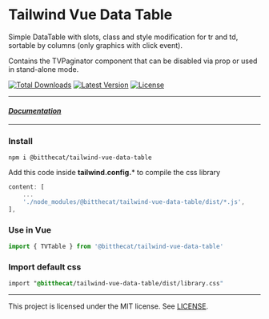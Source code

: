 # Tailwind Vue Data Table

Simple DataTable with slots, class and style modification for tr and td, sortable by columns (only graphics with click event).

Contains the TVPaginator component that can be disabled via prop or used in stand-alone mode.

<a href="https://www.npmjs.com/package/@bitthecat/tailwind-vue-data-table"><img alt="Total Downloads" src="https://img.shields.io/npm/dt/@bitthecat/tailwind-vue-data-table"></a>
<a href="https://www.npmjs.com/package/@bitthecat/tailwind-vue-data-table"><img alt="Latest Version" src="https://img.shields.io/npm/v/@bitthecat/tailwind-vue-data-table"></a>
<a href="https://www.npmjs.com/package/@bitthecat/tailwind-vue-data-table"><img alt="License" src="https://img.shields.io/npm/l/@bitthecat/tailwind-vue-data-table"></a>

<hr>

#### [*__Documentation__* ](https://bitthecat.github.io/tailwind-vue-data-table.html)

<hr>

### Install
```
npm i @bitthecat/tailwind-vue-data-table
```

Add this code inside **tailwind.config.*** to compile the css library

``` js
content: [
    ...
    './node_modules/@bitthecat/tailwind-vue-data-table/dist/*.js',
],
```

### Use in Vue
``` js
import { TVTable } from '@bitthecat/tailwind-vue-data-table' 
```

### Import default css
``` css
import "@bitthecat/tailwind-vue-data-table/dist/library.css" 
```

<hr>

This project is licensed under the MIT license. See [LICENSE](LICENSE).
